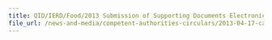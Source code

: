```yaml
---
title: QID/IERD/Food/2013 Submission of Supporting Documents Electronically for Tradenet Declarations for Import, Export & Transhipment of Food 
file_url: /news-and-media/competent-authorities-circulars/2013-04-17-ca.pdf
---
```

